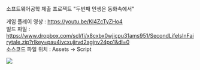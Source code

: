 소프트웨어공학 제출 프로젝트 "두번째 인생은 동화속에서" <br>

게임 플레이 영상 : https://youtu.be/Kl4ZcTyZHo4 <br>
빌드 파일 : https://www.dropbox.com/scl/fi/x8cxbx0wjicpu31ams951/SecondLifeIsInFairytale.zip?rlkey=pau4ivcxujirvd2agjnv24po1&dl=0 <br>
소스코드 파일 위치 : Assets -> Script

<img src="![제목 없는 동영상 - Clipchamp로 제작 (2)](https://github.com/potatohun/SecondLifeIsInFairytale/assets/107704298/7122c9c7-f85f-4365-a6ea-0554e972d806)">
